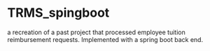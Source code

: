 # TRMS_spingboot
a recreation of a past project that processed employee tuition reimbursement requests. Implemented with a spring boot back end. 
